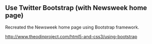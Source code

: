 ## Use Twitter Bootstrap (with Newsweek home page)
 Recreated the Newsweek home page using Bootstrap framework.

http://www.theodinproject.com/html5-and-css3/using-bootstrap
